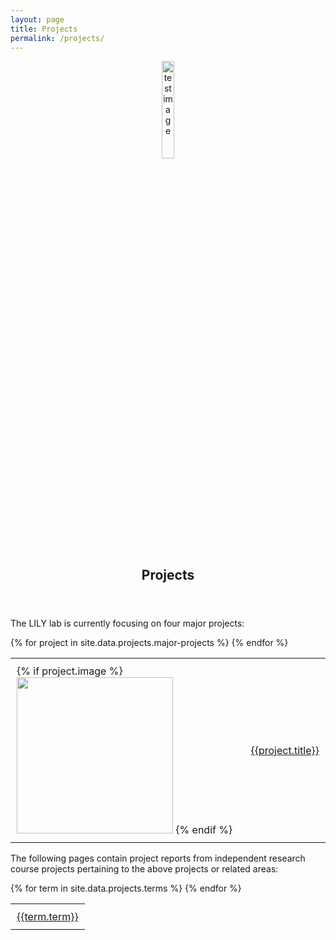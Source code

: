 ```yaml
---
layout: page
title: Projects
permalink: /projects/
---
```


<center><a href="https://yale-lily.github.io/"><img src="/lily-logo.png" alt="test image" width="20%" height="20%"></a></center>
  <header class="post-header">
    <h2 class="post-title">Projects</h2>
  </header> 

<div class = "row">
<div class = "">
<p align="left"> <div class="left"> The LILY lab is currently focusing on four major projects:  </div>  </p>
</div>
</div>


<table>
{% for project in site.data.projects.major-projects %}
<tr><td style="padding:10px">
{% if project.image %}<img width="250px" src="{{project.image}}"> {% endif %}
</td><td style="padding:10px">
<a class="paper" href="{{project.link}}">
{{project.title}}
</a>
</td></tr>
{% endfor %}
</table>


<div class = "row">
<div class = "">
<p align="left"> <div class="left"> The following pages contain project reports from independent research course projects pertaining to the above projects or related areas: </div>  </p>
</div>
</div>

<table>
{% for term in site.data.projects.terms %}
<tr>
<td style="padding:10px">
<a class="paper" href="{{term.link}}">
{{term.term}}
</a>
</td></tr>
{% endfor %}
</table>

